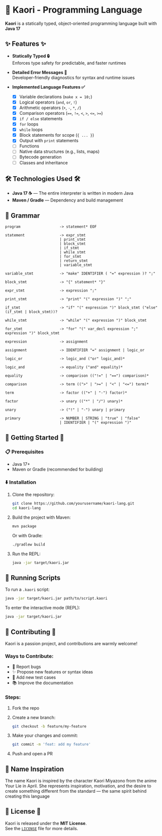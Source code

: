 # 🎻 Kaori - Programming Language

**Kaori** is a statically typed, object-oriented programming language built with **Java 17**



## ✨ Features ✨

- **Statically Typed 🔒**  
  Enforces type safety for predictable, and faster runtimes

- **Detailed Error Messages 🎯**  
  Developer-friendly diagnostics for syntax and runtime issues

- **Implemented Language Features ✅**

  - [x] Variable declarations (`make x = 10;`)
  - [x] Logical operators (`and`, `or`, `!`)
  - [x] Arithmetic operators (`+`, `-`, `*`, `/`)
  - [x] Comparison operators (`==`, `!=`, `<`, `>`, `<=`, `>=`)
  - [x] `if / else` statements
  - [x] `for` loops
  - [x] `while` loops
  - [x] Block statements for scope (`{ ... }`)
  - [x] Output with `print` statements
  - [ ] Functions
  - [ ] Native data structures (e.g., lists, maps)
  - [ ] Bytecode generation
  - [ ] Classes and inheritance
  
## 🛠️ Technologies Used 🛠️

- **Java 17 ☕** — The entire interpreter is written in modern Java
- **Maven / Gradle** — Dependency and build management



## 📜 Grammar

```text
program                  -> statement* EOF

statement                -> expr_stmt
                         | print_stmt
                         | block_stmt
                         | if_stmt
                         | while_stmt
                         | for_stmt
                         | return_stmt
                         | variable_stmt                

variable_stmt            -> "make" IDENTIFIER ( "=" expression )? ";"

block_stmt               -> "{" statement* "}"

expr_stmt                -> expression ";"

print_stmt               -> "print" "(" expression ")" ";"

if_stmt                  -> "if" "(" expression ")" block_stmt ("else" (if_stmt | block_stmt))?

while_stmt               -> "while" "(" expression ")" block_stmt

for_stmt                 -> "for" "(" var_decl expression ";" expression ")" block_stmt

expression               -> assignment

assignment               -> IDENTIFIER "=" assignment | logic_or

logic_or                 -> logic_and ("or" logic_and)*

logic_and                -> equality ("and" equality)*

equality                 -> comparison (("!=" | "==") comparison)*

comparison               -> term ((">" | ">=" | "<" | "<=") term)*

term                     -> factor (("+" | "-") factor)*

factor                   -> unary (("*" | "/") unary)*

unary                    -> ("!" | "-") unary | primary

primary                  -> NUMBER | STRING | "true" | "false"
                         | IDENTIFIER | "(" expression ")"
```



## 🚀 Getting Started 🚀

### 📋 Prerequisites

- Java 17+
- Maven or Gradle (recommended for building)

### ⬇️ Installation

1. Clone the repository:

    ```bash
    git clone https://github.com/yourusername/kaori-lang.git
    cd kaori-lang
    ```

2. Build the project with Maven:

    ```bash
    mvn package
    ```

    Or with Gradle:

    ```bash
    ./gradlew build
    ```

3. Run the REPL:

    ```bash
    java -jar target/kaori.jar
    ```



## 🧪 Running Scripts

To run a `.kaori` script:

```bash
java -jar target/kaori.jar path/to/script.kaori
```

To enter the interactive mode (REPL):

```bash
java -jar target/kaori.jar
```


## 🤝 Contributing 🤝

Kaori is a passion project, and contributions are warmly welcome!

### Ways to Contribute:

- 🚨 Report bugs  
- ✨ Propose new features or syntax ideas  
- 🧪 Add new test cases  
- 📚 Improve the documentation  

### Steps:

1. Fork the repo  
2. Create a new branch:

    ```bash
    git checkout -b feature/my-feature
    ```

3. Make your changes and commit:

    ```bash
    git commit -m 'feat: add my feature'
    ```

4. Push and open a PR



## 💖 Name Inspiration

The name Kaori is inspired by the character Kaori Miyazono from the anime Your Lie in April. She represents inspiration, motivation, and the desire to create something different from the standard — the same spirit behind creating this language



## 📄 License 📄

Kaori is released under the **MIT License**.  
See the [`LICENSE`](LICENSE) file for more details.



